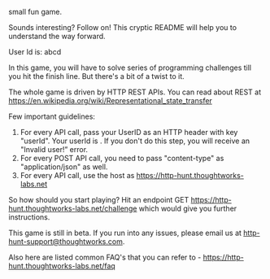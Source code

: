 small fun game.

Sounds interesting? Follow on! This cryptic README will help you to understand the way forward.

User Id is: abcd

In this game, you will have to solve series of programming challenges till you hit the finish line. But there's a bit of a twist to it.

The whole game is driven by HTTP REST APIs. You can read about REST at https://en.wikipedia.org/wiki/Representational_state_transfer

Few important guidelines:
1. For every API call, pass your UserID as an HTTP header with key "userId". Your userId is <abcd>. If you don't do this step, you will receive an "Invalid user!” error.
2. For every POST API call, you need to pass "content-type" as "application/json" as well.
3. For every API call, use the host as https://http-hunt.thoughtworks-labs.net

So how should you start playing?
Hit an endpoint GET https://http-hunt.thoughtworks-labs.net/challenge which would give you further instructions.

This game is still in beta. If you run into any issues, please email us at http-hunt-support@thoughtworks.com.

Also here are listed common FAQ's that you can refer to - https://http-hunt.thoughtworks-labs.net/faq
